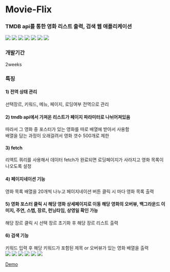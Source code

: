 <h1>Movie-Flix</h1>

<h3>TMDB api를 통한 영화 리스트 출력, 검색 웹 애플리케이션</h3>

<!-- 사용된 기술 스택 -->
<div>
  <img src="https://img.shields.io/badge/react-61DAFB?style=flat-square&logo=react&logoColor=white"/>
  <img src="https://img.shields.io/badge/typescript-3178C6?style=flat-square&logo=typescript&logoColor=white"/>
  <img src="https://img.shields.io/badge/reactquery-FF4154?style=flat-square&logo=reactquery&logoColor=black"/>
  <img src="https://img.shields.io/badge/axios-5A29E4?style=flat-square&logo=axios&logoColor=white"/>
  <img src="https://img.shields.io/badge/redux-764ABC?style=flat-square&logo=redux&logoColor=white"/>
  <img src="https://img.shields.io/badge/sass-CC6699?style=flat-square&logo=sass&logoColor=white"/>
  <img src="https://img.shields.io/badge/reactrouter-CA4245?style=flat-square&logo=reactrouter&logoColor=white"/>
</div>

<h3>개발기간</h3>
<p>2weeks<p>

<h3>특징</h3>
<h4>1) 전역 상태 관리</h4>
<div>선택장르, 키워드, 메뉴, 페이지, 로딩여부 전역으로 관리</div>
<h4>2) tmdb api에서 가져온 리스트가 페이지 파라미터로 나뉘어져있음</h4>
<div>따라서 그 영화 중 포스터가 있는 영화를 따로 배열에 받아서 사용함</div>
<div>배열을 담는 과정이 오래걸려서 영화 갯수 500개로 제한</div>
<h4>3) fetch</h4>
<div>리액트 쿼리를 사용해서 데이터 fetch가 완료되면 로딩페이지가 사라지고 영화 목록이 나오도록 설정</div>
<h4>4) 페이지네이션 기능</h4>
<div>영화 목록 배열을 20개씩 나누고 페이지네이션 버튼 클릭 시 마다 영화 목록 출력</div>
<h4>5) 영화 포스터 클릭 시 해당 영화 상세페이지로 이동 해당 영화의 오버뷰, 백그라운드 이미지, 주연, 스텝, 장르, 런닝타임, 상영일 확인 가능</h4>
<div>해당 장르 클릭 시 선택 장르 초기화 후 해당 장르 리스트 출력</div>
<h4>6) 검색 기능</h4>
<div>키워드 입력 후 해당 키워드가 포함된 제목 or 오버뷰가 있는 영화 배열을 출력</div>

<img src="http://aaeexx.dothome.co.kr/project/image/movie-flix/1.gif">
<img src="http://aaeexx.dothome.co.kr/project/image/movie-flix/2.gif">
<img src="http://aaeexx.dothome.co.kr/project/image/movie-flix/3.gif">
<img src="http://aaeexx.dothome.co.kr/project/image/movie-flix/4.gif">
<img src="http://aaeexx.dothome.co.kr/project/image/movie-flix/5.gif">
<img src="http://aaeexx.dothome.co.kr/project/image/movie-flix/6.gif">

<a href="http://aaeexx.dothome.co.kr/project/image/movie-flix/">Demo</a>


